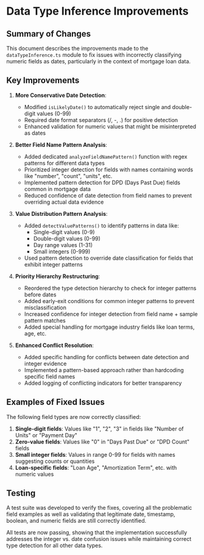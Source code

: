 # Data Type Inference Improvements

## Summary of Changes

This document describes the improvements made to the `dataTypeInference.ts` module to fix issues with incorrectly classifying numeric fields as dates, particularly in the context of mortgage loan data.

## Key Improvements

1. **More Conservative Date Detection**:
   - Modified `isLikelyDate()` to automatically reject single and double-digit values (0-99)
   - Required date format separators (/, -, .) for positive detection
   - Enhanced validation for numeric values that might be misinterpreted as dates

2. **Better Field Name Pattern Analysis**:
   - Added dedicated `analyzeFieldNamePattern()` function with regex patterns for different data types
   - Prioritized integer detection for fields with names containing words like "number", "count", "units", etc.
   - Implemented pattern detection for DPD (Days Past Due) fields common in mortgage data
   - Reduced confidence of date detection from field names to prevent overriding actual data evidence

3. **Value Distribution Pattern Analysis**:
   - Added `detectValuePatterns()` to identify patterns in data like:
     - Single-digit values (0-9)
     - Double-digit values (0-99)
     - Day range values (1-31)
     - Small integers (0-999)
   - Used pattern detection to override date classification for fields that exhibit integer patterns

4. **Priority Hierarchy Restructuring**:
   - Reordered the type detection hierarchy to check for integer patterns before dates
   - Added early-exit conditions for common integer patterns to prevent misclassification
   - Increased confidence for integer detection from field name + sample pattern matches
   - Added special handling for mortgage industry fields like loan terms, age, etc.

5. **Enhanced Conflict Resolution**:
   - Added specific handling for conflicts between date detection and integer evidence
   - Implemented a pattern-based approach rather than hardcoding specific field names
   - Added logging of conflicting indicators for better transparency

## Examples of Fixed Issues

The following field types are now correctly classified:

1. **Single-digit fields**: Values like "1", "2", "3" in fields like "Number of Units" or "Payment Day"
2. **Zero-value fields**: Values like "0" in "Days Past Due" or "DPD Count" fields
3. **Small integer fields**: Values in range 0-99 for fields with names suggesting counts or quantities
4. **Loan-specific fields**: "Loan Age", "Amortization Term", etc. with numeric values

## Testing

A test suite was developed to verify the fixes, covering all the problematic field examples as well as validating that legitimate date, timestamp, boolean, and numeric fields are still correctly identified.

All tests are now passing, showing that the implementation successfully addresses the integer vs. date confusion issues while maintaining correct type detection for all other data types.